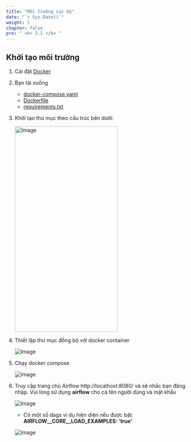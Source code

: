 ```yaml
---
title: "Môi trường cục bộ"
date: "`r Sys.Date()`"
weight: 1
chapter: false
pre: " <b> 2.1 </b> "
---
```


## Khởi tạo môi trường

1. Cài đặt [Docker](https://www.docker.com/)
2. Bạn tải xuống
    - [docker-compose.yaml](/repo_pmt_ws-fcj-003/resources/docker-compose.yaml)
    - [Dockerfile](/repo_pmt_ws-fcj-003/resources/Dockerfile)
    - [requirements.txt](/repo_pmt_ws-fcj-003/resources/requirements.txt)
3. Khởi tạo thư mục theo cấu trúc bên dưới:

   <img alt="Image" height="560" src="/repo_pmt_ws-fcj-003/images/2/1/21-01.png" width="280"/>

4. Thiết lập thư mục đồng bộ với docker container

   ![Image](/repo_pmt_ws-fcj-003/images/2/1/21-02.png)
5. Chạy docker compose

   ![Image](/repo_pmt_ws-fcj-003/images/2/1/21-03.png)
6. Truy cập trang chủ Airflow  http://localhost:8080/ và sẽ nhắc bạn đăng nhập. Vui lòng sử dụng **airflow** cho cả tên
   người dùng và mật khẩu

   ![Image](/repo_pmt_ws-fcj-003/images/2/1/21-04.png)

    - Có một số dags ví dụ hiện diện nếu được bật: **AIRFLOW__CORE__LOAD_EXAMPLES: 'true'**

   ![Image](/repo_pmt_ws-fcj-003/images/2/1/21-02.png)